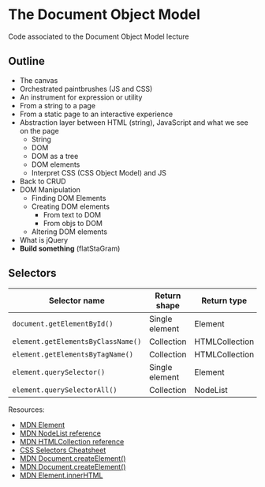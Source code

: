 # The Document Object Model

Code associated to the Document Object Model lecture

## Outline

* The canvas
* Orchestrated paintbrushes (JS and CSS)
* An instrument for expression or utility
* From a string to a page
* From a static page to an interactive experience
* Abstraction layer between HTML (string), JavaScript and what we see on the page
  * String
  * DOM
  * DOM as a tree
  * DOM elements
  * Interpret CSS (CSS Object Model) and JS
* Back to CRUD
* DOM Manipulation
  * Finding DOM Elements
  * Creating DOM elements
    * From text to DOM
    * From objs to DOM
  * Altering DOM elements
* What is jQuery
* **Build something** (flatStaGram)

## Selectors

| Selector name                   | Return shape   | Return type    | Live? | Reference             | forEach? |
| ------------------------------- | -------------- | -------------- | ----- | --------------------- | -------- |
| `document.getElementById()`        | Single element | Element        | N/A   | https://goo.gl/8cHGoy | N/A      |
| `element.getElementsByClassName()` | Collection     | HTMLCollection | Yes   | https://goo.gl/qcAhcp | No       |
| `element.getElementsByTagName()`   | Collection     | HTMLCollection | Yes   | https://goo.gl/QHozSh | No       |
| `element.querySelector()`          | Single element | Element        | N/A   | https://goo.gl/6Pqbcc | N/A      |
| `element.querySelectorAll()`       | Collection     | NodeList       | Node  | https://goo.gl/vTfXza | Yes      |

Resources:

* [MDN Element](https://developer.mozilla.org/en-US/docs/Web/API/Element)
* [MDN NodeList reference](https://developer.mozilla.org/en-US/docs/Web/API/NodeList)
* [MDN HTMLCollection reference](https://developer.mozilla.org/en-US/docs/Web/API/HTMLCollection)
* [CSS Selectors Cheatsheet](https://guide.freecodecamp.org/css/tutorials/css-selectors-cheat-sheet/)
* [MDN Document.createElement()](https://developer.mozilla.org/en-US/docs/Web/API/Document/createElement)
* [MDN Document.createElement()](https://developer.mozilla.org/en-US/docs/Web/API/Document/createElement)
* [MDN Element.innerHTML](https://developer.mozilla.org/en-US/docs/Web/API/Element/innerHTML)

